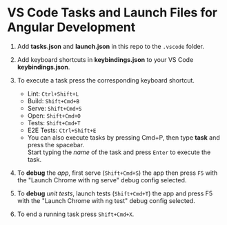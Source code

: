 # VS Code Tasks and Launch Files for Angular Development

1. Add **tasks.json** and **launch.json** in this repo to the `.vscode` folder.

2. Add keyboard shortcuts in **keybindings.json** to your VS Code **keybindings.json**.

3. To execute a task press the corresponding keyboard shortcut.

    - Lint: `Ctrl+Shift+L`
    - Build: `Shift+Cmd+B`
    - Serve: `Shift+Cmd+S`
    - Open: `Shift+Cmd+O`
    - Tests: `Shift+Cmd+T`
    - E2E Tests: `Ctrl+Shift+E`
    - You can also execute tasks by pressing Cmd+P, then type **task** and press the spacebar.  
      Start typing the _name_ of the task and press `Enter` to execute the task.

4. To **debug** the _app_, first serve (`Shift+Cmd+S`) the app then press `F5` with the "Launch Chrome with ng serve" debug config selected.

5. To **debug** _unit tests_, launch tests (`Shift+Cmd+T`) the app and press F5 with the "Launch Chrome with ng test" debug config selected.

6. To end a running task press `Shift+Cmd+X`.

